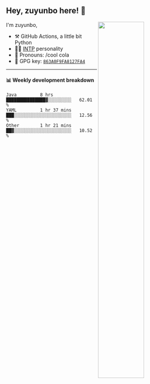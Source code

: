 

## Hey, zuyunbo here! :wave: 
[<img align="right" width="50%" src="https://github-readme-stats.vercel.app/api?username=zuyunbo&theme=dark&show_icons=true">](https://metrics.lecoq.io/ouuan?template=classic)

I'm zuyunbo,

-   :hammer_and_pick: GitHub Actions, a little bit Python
-   :man_scientist: [INTP](https://www.16personalities.com/profiles/3302586f07ca3) personality
-   :man: Pronouns: /cool cola
-   :key: GPG key: [`863A0F9FA8127FA4`](https://github.com/zuyunbo.gpg)

---

#### :bar_chart: Weekly development breakdown
<!--START_SECTION:waka-->

```text
Java         8 hrs           ███████████████▓░░░░░░░░░   62.01 %
YAML         1 hr 37 mins    ███░░░░░░░░░░░░░░░░░░░░░░   12.56 %
Other        1 hr 21 mins    ██▓░░░░░░░░░░░░░░░░░░░░░░   10.52 %
```

<!--END_SECTION:waka-->

